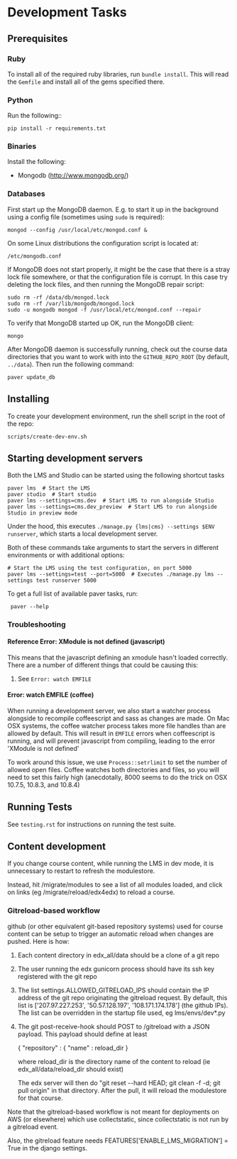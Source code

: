 # Development Tasks

## Prerequisites

### Ruby

To install all of the required ruby libraries, run `bundle install`.
This will read the `Gemfile` and install all of the gems specified there.

### Python

Run the following::

    pip install -r requirements.txt

### Binaries

Install the following:

* Mongodb (http://www.mongodb.org/)

### Databases

First start up the MongoDB daemon. E.g. to start it up in the background
using a config file (sometimes using `sudo` is required):

    mongod --config /usr/local/etc/mongod.conf &

On some Linux distributions the configuration script is located at:

    /etc/mongodb.conf

If MongoDB does not start properly, it might be the case that there is a stray
lock file somewhere, or that the configuration file is corrupt. In this case
try deleting the lock files, and then running the MongoDB repair script:

    sudo rm -rf /data/db/mongod.lock
    sudo rm -rf /var/lib/mongodb/mongod.lock
    sudo -u mongodb mongod -f /usr/local/etc/mongod.conf --repair

To verify that MongoDB started up OK, run the MongoDB client:

    mongo

After MongoDB daemon is successfully running, check out the course data
directories that you want to work with into the `GITHUB_REPO_ROOT` (by default,
`../data`). Then run the following command:

    paver update_db

## Installing

To create your development environment, run the shell script in the root of
the repo:

    scripts/create-dev-env.sh


## Starting development servers

Both the LMS and Studio can be started using the following shortcut tasks

    paver lms  # Start the LMS
    paver studio  # Start studio
    paver lms --settings=cms.dev  # Start LMS to run alongside Studio
    paver lms --settings=cms.dev_preview  # Start LMS to run alongside Studio in preview mode

Under the hood, this executes `./manage.py {lms|cms} --settings $ENV runserver`,
which starts a local development server.

Both of these commands take arguments to start the servers in different environments
or with additional options:

    # Start the LMS using the test configuration, on port 5000
    paver lms --settings=test --port=5000  # Executes ./manage.py lms --settings test runserver 5000

To get a full list of available paver tasks, run:

     paver --help


### Troubleshooting

#### Reference Error: XModule is not defined (javascript)
This means that the javascript defining an xmodule hasn't loaded correctly. There are a number
of different things that could be causing this:

1. See `Error: watch EMFILE`

#### Error: watch EMFILE (coffee)
When running a development server, we also start a watcher process alongside to recompile coffeescript
and sass as changes are made. On Mac OSX systems, the coffee watcher process takes more file handles
than are allowed by default. This will result in `EMFILE` errors when coffeescript is running, and
will prevent javascript from compiling, leading to the error 'XModule is not defined'

To work around this issue, we use `Process::setrlimit` to set the number of allowed open files.
Coffee watches both directories and files, so you will need to set this fairly high (anecdotally,
8000 seems to do the trick on OSX 10.7.5, 10.8.3, and 10.8.4)


## Running Tests

See `testing.rst` for instructions on running the test suite.

## Content development

If you change course content, while running the LMS in dev mode, it is unnecessary to restart to refresh the modulestore.

Instead, hit /migrate/modules to see a list of all modules loaded, and click on links (eg /migrate/reload/edx4edx) to reload a course.

### Gitreload-based workflow

github (or other equivalent git-based repository systems) used for
course content can be setup to trigger an automatic reload when changes are pushed.  Here is how:

1. Each content directory in edx_all/data should be a clone of a git repo

2. The user running the edx gunicorn process should have its ssh key registered with the git repo

3. The list settings.ALLOWED_GITRELOAD_IPS should contain the IP address of the git repo originating the gitreload request.
    By default, this list is ['207.97.227.253', '50.57.128.197', '108.171.174.178'] (the github IPs).
    The list can be overridden in the startup file used, eg lms/envs/dev*.py

4. The git post-receive-hook should POST to /gitreload with a JSON payload.  This payload should define at least

   { "repository" : { "name" : reload_dir }

    where reload_dir is the directory name of the content to reload (ie edx_all/data/reload_dir should exist)

    The edx server will then do "git reset --hard HEAD; git clean -f -d; git pull origin" in that directory.  After the pull,
    it will reload the modulestore for that course.

Note that the gitreload-based workflow is not meant for deployments on AWS (or elsewhere) which use collectstatic, since collectstatic is not run by a gitreload event.

Also, the gitreload feature needs FEATURES['ENABLE_LMS_MIGRATION'] = True in the django settings.

